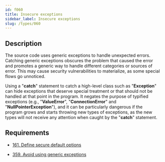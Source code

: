 ```yaml
---
id: f060
title: Insecure exceptions
sidebar_label: Insecure exceptions
slug: /types/060
---
```


## Description

The source code uses generic exceptions
to handle unexpected errors.
Catching generic exceptions
obscures the problem that caused the error
and promotes a generic way
to handle different categories
or sources of error.
This may cause
security vulnerabilities to materialize,
as some special flows go unnoticed.

Using a "**catch**" statement
to catch a high-level class
such as "**Exception**"
can hide exceptions that deserve special treatment
or that should not be handled
at that point in the program.
It negates the purpose of typified exceptions
(e.g., "**ValueError**", "**ConnectionError**" and "**NullPointerException**"),
and it can be particularly dangerous
if the program grows
and starts throwing new types of exceptions,
as the new types will not receive any attention
when caught by the "**catch**" statement.

## Requirements

- [161. Define secure default options](/criteria/source/161)

- [359. Avoid using generic exceptions](/criteria/source/359)

